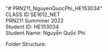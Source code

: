 "# PRN211_NguyenQuocPhi_HE153034" 
<br/>
CLASS ID SE1612_NET
<br/>
PRN211 Summmer 2022
<br/>
Student ID: HE153034
<br/>
Student Name: Nguyễn Quốc Phi

Folder Structure:
